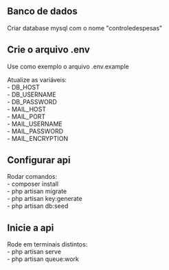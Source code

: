 
## Banco de dados

Criar database mysql com o nome "controledespesas"

## Crie o arquivo .env
Use como exemplo o arquivo .env.example<br>

Atualize as variáveis:<br>
    - DB_HOST<br>
    - DB_USERNAME<br>
    - DB_PASSWORD<br>
    - MAIL_HOST<br>
    - MAIL_PORT<br>
    - MAIL_USERNAME<br>
    - MAIL_PASSWORD<br>
    - MAIL_ENCRYPTION<br>

## Configurar api

Rodar comandos:<br>
    - composer install<br>
    - php artisan migrate<br>
    - php artisan key:generate<br>
    - php artisan db:seed<br>


## Inicie a api
Rode em terminais distintos:<br>
    - php artisan serve<br>
    - php artisan queue:work<br>
 

